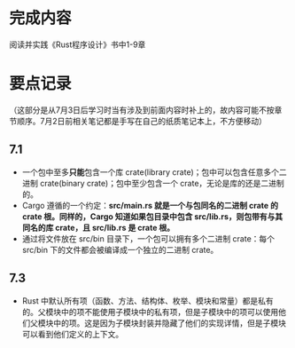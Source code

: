 # 完成内容
阅读并实践《Rust程序设计》书中1-9章
# 要点记录
（这部分是从7月3日后学习时当有涉及到前面内容时补上的，故内容可能不按章节顺序。7月2日前相关笔记都是手写在自己的纸质笔记本上，不方便移动）
## 7.1
- 一个包中至多**只能**包含一个库 crate(library crate)；包中可以包含任意多个二进制 crate(binary crate)；包中至少包含一个 crate，无论是库的还是二进制的。  
- Cargo 遵循的一个约定：**src/main.rs 就是一个与包同名的二进制 crate 的 crate 根。同样的，Cargo 知道如果包目录中包含 src/lib.rs，则包带有与其同名的库 crate，且 src/lib.rs 是 crate 根。**  
- 通过将文件放在 src/bin 目录下，一个包可以拥有多个二进制 crate：每个 src/bin 下的文件都会被编译成一个独立的二进制 crate。
## 7.3
- Rust 中默认所有项（函数、方法、结构体、枚举、模块和常量）都是私有的。父模块中的项不能使用子模块中的私有项，但是子模块中的项可以使用他们父模块中的项。这是因为子模块封装并隐藏了他们的实现详情，但是子模块可以看到他们定义的上下文。